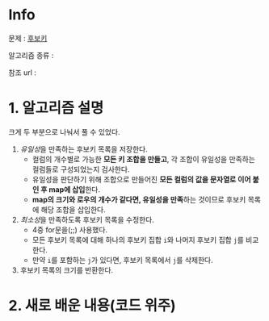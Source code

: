 # Info

문제 : [후보키](https://programmers.co.kr/learn/courses/30/lessons/42890)

알고리즘 종류 : 

참조 url : 


# 1. 알고리즘 설명

크게 두 부분으로 나눠서 풀 수 있었다.

1. *유일성*을 만족하는 후보키 목록을 저장한다.
    - 컬럼의 개수별로 가능한 **모든 키 조합을 만들고**, 각 조합이 유일성을 만족하는 컬럼들로 구성되었는지 검사한다.  
    - 유일성을 판단하기 위해 조합으로 만들어진 **모든 컬럼의 값을 문자열로 이어 붙인 후 map에 삽입**한다.
    - **map의 크기와 로우의 개수가 같다면, 유일성을 만족**하는 것이므로 후보키 목록에 해당 조합을 삽입한다.
2. *최소성*을 만족하도록 후보키 목록을 수정한다.
    - 4중 for문을(;;) 사용했다.
    - 모든 후보키 목록에 대해 하나의 후보키 집합 `i`와 나머지 후보키 집합 `j`를 비교한다.
    - 만약 `i`를 포함하는 `j`가 있다면, 후보키 목록에서 `j`를 삭제한다.
3. 후보키 목록의 크기를 반환한다.


# 2. 새로 배운 내용(코드 위주)
